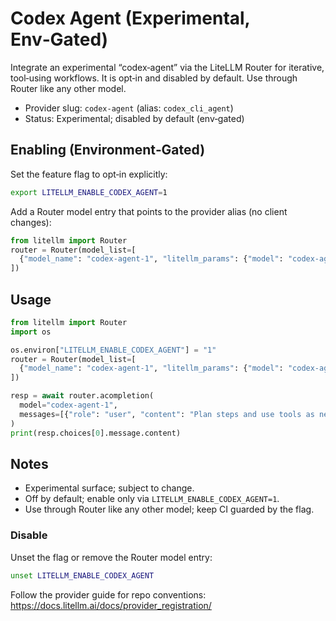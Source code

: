 # Codex Agent (Experimental, Env‑Gated)

Integrate an experimental “codex‑agent” via the LiteLLM Router for iterative, tool‑using workflows.
It is opt‑in and disabled by default. Use through Router like any other model.

- Provider slug: `codex-agent` (alias: `codex_cli_agent`)
- Status: Experimental; disabled by default (env‑gated)

## Enabling (Environment‑Gated)

Set the feature flag to opt‑in explicitly:

```bash
export LITELLM_ENABLE_CODEX_AGENT=1
```

Add a Router model entry that points to the provider alias (no client changes):

```python
from litellm import Router
router = Router(model_list=[
  {"model_name": "codex-agent-1", "litellm_params": {"model": "codex-agent/mini"}},
])
```

## Usage

```python
from litellm import Router
import os

os.environ["LITELLM_ENABLE_CODEX_AGENT"] = "1"
router = Router(model_list=[
  {"model_name": "codex-agent-1", "litellm_params": {"model": "codex-agent/mini"}},
])

resp = await router.acompletion(
  model="codex-agent-1",
  messages=[{"role": "user", "content": "Plan steps and use tools as needed."}],
)
print(resp.choices[0].message.content)
```

## Notes

- Experimental surface; subject to change.
- Off by default; enable only via `LITELLM_ENABLE_CODEX_AGENT=1`.
- Use through Router like any other model; keep CI guarded by the flag.

### Disable

Unset the flag or remove the Router model entry:

```bash
unset LITELLM_ENABLE_CODEX_AGENT
```

Follow the provider guide for repo conventions: https://docs.litellm.ai/docs/provider_registration/